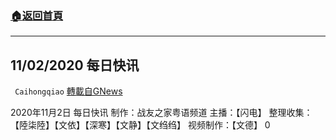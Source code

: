 ###  [:house:返回首頁](https://github.com/ourhimalayas/txt)
---

## 11/02/2020 每日快讯
` Caihongqiao` [轉載自GNews](https://gnews.org/zh-hans/521611/)

2020年11月2日 每日快讯 制作：战友之家粤语频道
主播：【闪电】 整理收集：【陸柒陸】【文依】【深寒】【文静】【文绉绉】 视频制作：【文德】
0
